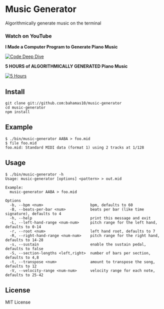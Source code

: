 Music Generator
===============

Algorithmically generate music on the terminal

### Watch on YouTube

**I Made a Computer Program to Generate Piano Music**

[![Code Deep Dive](https://img.youtube.com/vi/v4oRZaSU5E0/hqdefault.jpg)](https://youtu.be/v4oRZaSU5E0)

**5 HOURS of ALGORITHMICALLY GENERATED Piano Music**

[![5 Hours](https://img.youtube.com/vi/rUKQYtI4Yaw/hqdefault.jpg)](https://youtu.be/rUKQYtI4Yaw)

Install
-------

``` console
git clone git://github.com:bahamas10/music-generator
cd music-generator
npm install
```

Example
-------

``` console
$ ./bin/music-generator AABA > foo.mid
$ file foo.mid
foo.mid: Standard MIDI data (format 1) using 2 tracks at 1/128
```

Usage
-----

``` console
$ ./bin/music-generator -h
Usage: music-generator [options] <pattern> > out.mid

Example:
  music-generator AABA > foo.mid

Options
  -b, --bpm <num>                     bpm, defaults to 60
  -B, --beats-per-bar <num>           beats per bar (like time signature), defaults to 4
  -h, --help                          print this message and exit
  -L, --left-hand-range <num-num>     pitch range for the left hand, defaults to 0-14
  -r, --root <num>                    left hand root, defaults to 7
  -R, --right-hand-range <num-num>    pitch range for the right hand, defaults to 14-28
  -s, --sustain                       enable the sustain pedal, defaults to false
  -S, --section-lengths <left,right>  number of bars per section, defaults to 4,8
  -t, --transpose <num>               amount to transpose the song, defaults to 12
  -V, --velocity-range <num-num>      velocity range for each note, defaults to 25-42
```

License
-------

MIT License
